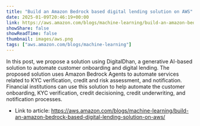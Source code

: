 ```yaml
---
title: "Build an Amazon Bedrock based digital lending solution on AWS"
date: 2025-01-09T20:46:19+00:00
link: https://aws.amazon.com/blogs/machine-learning/build-an-amazon-bedrock-based-digital-lending-solution-on-aws/
showShare: false
showReadTime: false
thumbnail: images/aws.png
tags: ["aws.amazon.com/blogs/machine-learning"]
---
```

In this post, we propose a solution using DigitalDhan, a generative AI-based solution to automate customer onboarding and digital lending. The proposed solution uses Amazon Bedrock Agents to automate services related to KYC verification, credit and risk assessment, and notification. Financial institutions can use this solution to help automate the customer onboarding, KYC verification, credit decisioning, credit underwriting, and notification processes.

- Link to article: https://aws.amazon.com/blogs/machine-learning/build-an-amazon-bedrock-based-digital-lending-solution-on-aws/